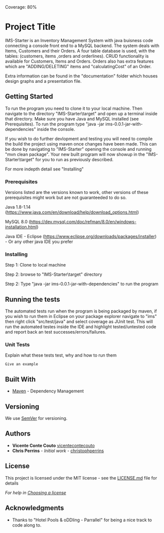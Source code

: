 Coverage: 80%
# Project Title

IMS-Starter is an Inventory Management System with java buisness code connecting a console front end to a MySQL backend. The system deals with Items, Customers and their Orders. A four table database is used, with the tables: (customers, items ,orders and orderlines). CRUD functionality is available for Customers, Items and Orders. Orders also has extra features which are "ADDING/DELETING" items and "calculatingCost" of an Order. 

Extra information can be found in the "documentation" folder which houses design graphs and a presentation file.

## Getting Started

To run the program you need to clone it to your local machine. Then navigate to the directory "IMS-Starter\target" and open up a terminal inside that directory. Make sure you have Java and MySQL installed (see Prerequisites). To run the program type "java -jar ims-0.0.1-jar-with-dependencies" inside the console.

If you wish to do further devlopment and testing you will need to compile the build the project using maven once changes have been made. This can be done by navigating to "IMS-Starter" opening the console and running "mvn clean package". Your new built program will now showup in the "IMS-Starter\target" for you to run as previously described. 

For more indepth detail see "Installing"

### Prerequisites

Versions listed are the versions known to work, other versions of these prerequisites might work but are not guaranteeded to do so.

Java 1.8-1.14 (https://www.java.com/en/download/help/download_options.html)

MySQL 8.0 (https://dev.mysql.com/doc/refman/8.0/en/windows-installation.html)

Java IDE - Eclipse (https://www.eclipse.org/downloads/packages/installer) - Or any other java IDE you prefer

### Installing

Step 1: Clone to local machine

Step 2: browse to "IMS-Starter\target" directory

Step 2: Type "java -jar ims-0.0.1-jar-with-dependencies" to run the program

## Running the tests

The automated tests run when the program is being packaged by maven, if you wish to run them in Eclipse on your package explorer navigate to "ims" then right click "src/test/java" and select coverage as JUnit test. This will run the automated testes inside the IDE and highlight tested/untested code and report back an test successes/errors/failures.

### Unit Tests 

Explain what these tests test, why and how to run them

```
Give an example
```

## Built With

* [Maven](https://maven.apache.org/) - Dependency Management

## Versioning

We use [SemVer](http://semver.org/) for versioning.

## Authors

* **Vicente Conte Couto** [vicentecontecouto](https://github.com/ecoutoo)
* **Chris Perrins** - *Initial work* - [christophperrins](https://github.com/christophperrins)

## License

This project is licensed under the MIT license - see the [LICENSE.md](LICENSE.md) file for details 

*For help in [Choosing a license](https://choosealicense.com/)*

## Acknowledgments

* Thanks to "Hotel Pools & oDDling - Parrallel" for being a nice track to code along to.

